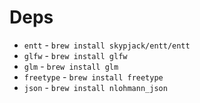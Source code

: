 # Deps

* `entt` - `brew install skypjack/entt/entt`
* `glfw` - `brew install glfw`
* `glm` - `brew install glm`
* `freetype` - `brew install freetype`
* `json` - `brew install nlohmann_json`
